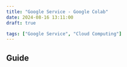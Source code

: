 ```yaml
---
title: "Google Service - Google Colab"
date: 2024-08-16 13:11:00
draft: true

tags: ["Google Service", "Cloud Computing"]
---
```


## Guide